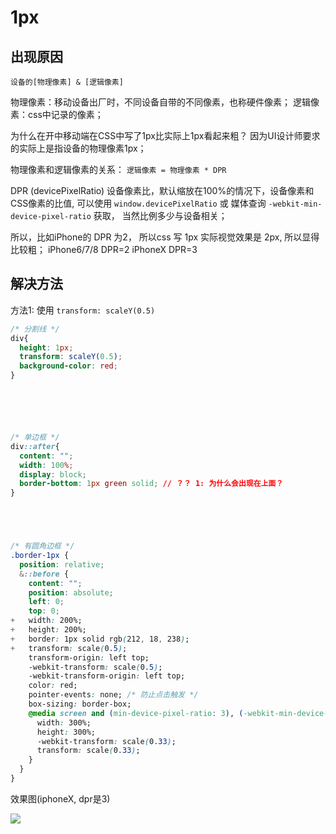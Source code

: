 # 1px

## 出现原因

`设备的[物理像素] & [逻辑像素]`

物理像素：移动设备出厂时，不同设备自带的不同像素，也称硬件像素；
逻辑像素：css中记录的像素；

为什么在开中移动端在CSS中写了1px比实际上1px看起来粗？
因为UI设计师要求的实际上是指设备的物理像素1px；

物理像素和逻辑像素的关系：
`逻辑像素 = 物理像素 * DPR` 

DPR (devicePixelRatio) 设备像素比，默认缩放在100%的情况下，设备像素和CSS像素的比值, 可以使用 `window.devicePixelRatio` 或 媒体查询 `-webkit-min-device-pixel-ratio` 获取， 当然比例多少与设备相关；

所以，比如iPhone的 DPR 为2， 所以css 写 1px 实际视觉效果是 2px, 所以显得比较粗；
iPhone6/7/8 DPR=2
iPhoneX DPR=3

## 解决方法

方法1: 使用 `transform: scaleY(0.5)`


```css
/* 分割线 */
div{
  height: 1px;
  transform: scaleY(0.5);
  background-color: red;
}






/* 单边框 */
div::after{
  content: "";
  width: 100%;
  display: block;
  border-bottom: 1px green solid; // ？？ 1: 为什么会出现在上面？
}





/* 有圆角边框 */
.border-1px {
  position: relative;
  &::before {
    content: "";
    position: absolute;
    left: 0;
    top: 0;
+   width: 200%;
+   height: 200%;
+   border: 1px solid rgb(212, 18, 238);
+   transform: scale(0.5);
    transform-origin: left top;
    -webkit-transform: scale(0.5);
    -webkit-transform-origin: left top;
    color: red;
    pointer-events: none; /* 防止点击触发 */
    box-sizing: border-box;
    @media screen and (min-device-pixel-ratio: 3), (-webkit-min-device-pixel-ratio: 3) {
      width: 300%;
      height: 300%;
      -webkit-transform: scale(0.33);
      transform: scale(0.33);
    }
  }
}
```


效果图(iphoneX, dpr是3)

<img  src='/Blog/images/1px.jpg' />



 


 



 